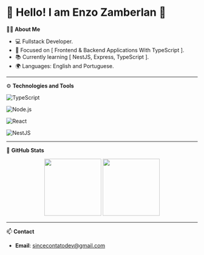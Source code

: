 # 🌟 Hello! I am Enzo Zamberlan 🌟

👨‍💻 **About Me**  
- 💻 Fullstack Developer.  
- 🎯 Focused on [ Frontend & Backend Applications With TypeScript ].  
- 📚 Currently learning [ NestJS, Express, TypeScript ].  
- 🌍 Languages: English and Portuguese.  

---

⚙️ **Technologies and Tools**  

![TypeScript](https://img.shields.io/badge/TypeScript-007ACC?style=for-the-badge&logo=typescript&logoColor=white)  

![Node.js](https://img.shields.io/badge/Node.js-339933?style=for-the-badge&logo=node.js&logoColor=white)  

![React](https://img.shields.io/badge/React-61DAFB?style=for-the-badge&logo=react&logoColor=black)  

![NestJS](https://img.shields.io/badge/NestJS-E0234E?style=for-the-badge&logo=nestjs&logoColor=white)  

---

🚀 **GitHub Stats**  
<div align="center">
  <img height="150em" src="https://github-readme-stats.vercel.app/api?username=sincezola&show_icons=true&theme=radical"/>  
  <img height="150em" src="https://github-readme-stats.vercel.app/api/top-langs/?username=sincezola&layout=compact&theme=radical"/>  
</div>  

---

📫 **Contact**  
- **Email**: [sincecontatodev@gmail.com](mailto:sincecontatodev@gmail.com)
